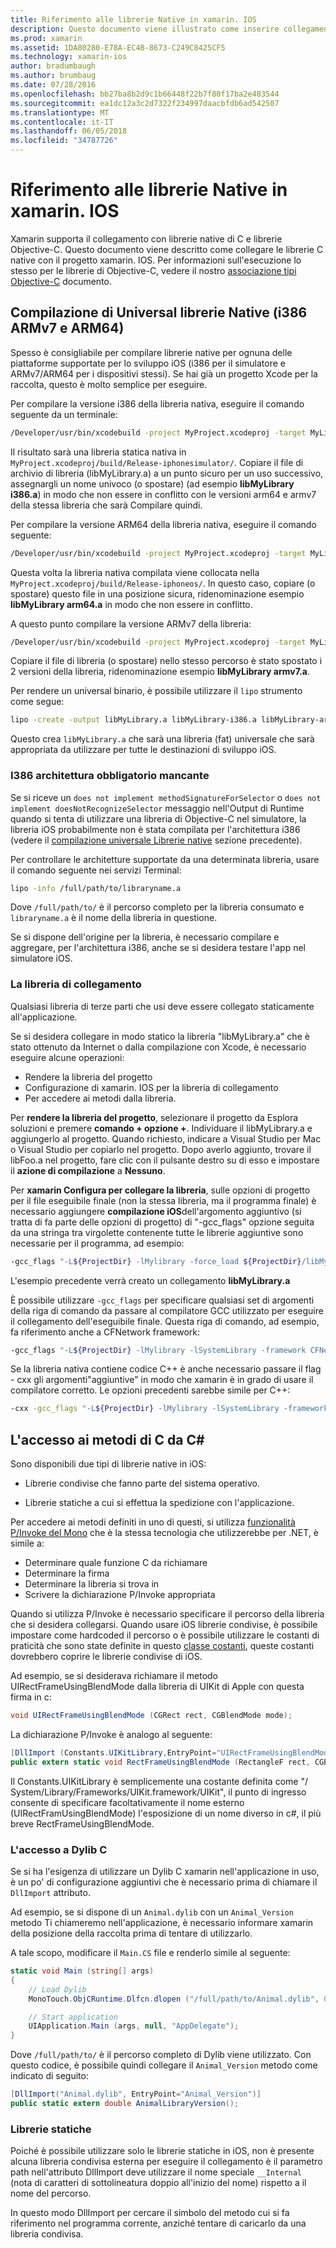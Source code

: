 ```yaml
---
title: Riferimento alle librerie Native in xamarin. IOS
description: Questo documento viene illustrato come inserire collegamenti alle librerie native C in un'applicazione di xamarin. IOS. Viene descritto come compilare librerie native universale e l'accesso ai metodi di C da c#.
ms.prod: xamarin
ms.assetid: 1DA80280-E78A-EC4B-8673-C249C8425CF5
ms.technology: xamarin-ios
author: bradumbaugh
ms.author: brumbaug
ms.date: 07/28/2016
ms.openlocfilehash: bb27ba8b2d9c1b66448f22b7f80f17ba2e483544
ms.sourcegitcommit: ea1dc12a3c2d7322f234997daacbfdb6ad542507
ms.translationtype: MT
ms.contentlocale: it-IT
ms.lasthandoff: 06/05/2018
ms.locfileid: "34787726"
---
```

# <a name="referencing-native-libraries-in-xamarinios"></a>Riferimento alle librerie Native in xamarin. IOS

Xamarin supporta il collegamento con librerie native di C e librerie Objective-C. Questo documento viene descritto come collegare le librerie C native con il progetto xamarin. IOS. Per informazioni sull'esecuzione lo stesso per le librerie di Objective-C, vedere il nostro [associazione tipi Objective-C](~/ios/platform/binding-objective-c/index.md) documento.

<a name="building_native" />

## <a name="building-universal-native-libraries-i386-armv7-and-arm64"></a>Compilazione di Universal librerie Native (i386 ARMv7 e ARM64)

Spesso è consigliabile per compilare librerie native per ognuna delle piattaforme supportate per lo sviluppo iOS (i386 per il simulatore e ARMv7/ARM64 per i dispositivi stessi). Se hai già un progetto Xcode per la raccolta, questo è molto semplice per eseguire.

Per compilare la versione i386 della libreria nativa, eseguire il comando seguente da un terminale:

```bash
/Developer/usr/bin/xcodebuild -project MyProject.xcodeproj -target MyLibrary -sdk iphonesimulator -arch i386 -configuration Release clean build
```

Il risultato sarà una libreria statica nativa in `MyProject.xcodeproj/build/Release-iphonesimulator/`. Copiare il file di archivio di libreria (libMyLibrary.a) a un punto sicuro per un uso successivo, assegnargli un nome univoco (o spostare) (ad esempio **libMyLibrary i386.a**) in modo che non essere in conflitto con le versioni arm64 e armv7 della stessa libreria che sarà Compilare quindi.

Per compilare la versione ARM64 della libreria nativa, eseguire il comando seguente:

```bash
/Developer/usr/bin/xcodebuild -project MyProject.xcodeproj -target MyLibrary -sdk iphoneos -arch arm64 -configuration Release clean build
```

Questa volta la libreria nativa compilata viene collocata nella `MyProject.xcodeproj/build/Release-iphoneos/`. In questo caso, copiare (o spostare) questo file in una posizione sicura, ridenominazione esempio **libMyLibrary arm64.a** in modo che non essere in conflitto.

A questo punto compilare la versione ARMv7 della libreria:

```bash
/Developer/usr/bin/xcodebuild -project MyProject.xcodeproj -target MyLibrary -sdk iphoneos -arch armv7 -configuration Release clean build
```

Copiare il file di libreria (o spostare) nello stesso percorso è stato spostato i 2 versioni della libreria, ridenominazione esempio **libMyLibrary armv7.a**.

Per rendere un universal binario, è possibile utilizzare il `lipo` strumento come segue:

```bash
lipo -create -output libMyLibrary.a libMyLibrary-i386.a libMyLibrary-arm64.a libMyLibrary-armv7.a
```

Questo crea `libMyLibrary.a` che sarà una libreria (fat) universale che sarà appropriata da utilizzare per tutte le destinazioni di sviluppo iOS.


### <a name="missing-required-architecture-i386"></a>I386 architettura obbligatorio mancante

Se si riceve un `does not implement methodSignatureForSelector` o `does not implement doesNotRecognizeSelector` messaggio nell'Output di Runtime quando si tenta di utilizzare una libreria di Objective-C nel simulatore, la libreria iOS probabilmente non è stata compilata per l'architettura i386 (vedere il [compilazione universale Librerie native](#building_native) sezione precedente).

Per controllare le architetture supportate da una determinata libreria, usare il comando seguente nei servizi Terminal:

```bash
lipo -info /full/path/to/libraryname.a
```

Dove `/full/path/to/` è il percorso completo per la libreria consumato e `libraryname.a` è il nome della libreria in questione.

Se si dispone dell'origine per la libreria, è necessario compilare e aggregare, per l'architettura i386, anche se si desidera testare l'app nel simulatore iOS.

### <a name="linking-your-library"></a>La libreria di collegamento

Qualsiasi libreria di terze parti che usi deve essere collegato staticamente all'applicazione. 

Se si desidera collegare in modo statico la libreria "libMyLibrary.a" che è stato ottenuto da Internet o dalla compilazione con Xcode, è necessario eseguire alcune operazioni:

-  Rendere la libreria del progetto
-  Configurazione di xamarin. IOS per la libreria di collegamento
-  Per accedere ai metodi dalla libreria.


Per **rendere la libreria del progetto**, selezionare il progetto da Esplora soluzioni e premere **comando + opzione +**. Individuare il libMyLibrary.a e aggiungerlo al progetto. Quando richiesto, indicare a Visual Studio per Mac o Visual Studio per copiarlo nel progetto. Dopo averlo aggiunto, trovare il libFoo.a nel progetto, fare clic con il pulsante destro su di esso e impostare il **azione di compilazione** a **Nessuno**.

Per **xamarin Configura per collegare la libreria**, sulle opzioni di progetto per il file eseguibile finale (non la stessa libreria, ma il programma finale) è necessario aggiungere **compilazione iOS**dell'argomento aggiuntivo (si tratta di fa parte delle opzioni di progetto) di "-gcc_flags" opzione seguita da una stringa tra virgolette contenente tutte le librerie aggiuntive sono necessarie per il programma, ad esempio:

```bash
-gcc_flags "-L${ProjectDir} -lMylibrary -force_load ${ProjectDir}/libMyLibrary.a"
```

L'esempio precedente verrà creato un collegamento **libMyLibrary.a**

È possibile utilizzare `-gcc_flags` per specificare qualsiasi set di argomenti della riga di comando da passare al compilatore GCC utilizzato per eseguire il collegamento dell'eseguibile finale. Questa riga di comando, ad esempio, fa riferimento anche a CFNetwork framework:

```bash
-gcc_flags "-L${ProjectDir} -lMylibrary -lSystemLibrary -framework CFNetwork -force_load ${ProjectDir}/libMyLibrary.a"
```

Se la libreria nativa contiene codice C++ è anche necessario passare il flag - cxx gli argomenti"aggiuntive" in modo che xamarin è in grado di usare il compilatore corretto. Le opzioni precedenti sarebbe simile per C++:

```bash
-cxx -gcc_flags "-L${ProjectDir} -lMylibrary -lSystemLibrary -framework CFNetwork -force_load ${ProjectDir}/libMyLibrary.a"
```

<a name="Accessing_C_Methods_from_C#" />

## <a name="accessing-c-methods-from-c35"></a>L'accesso ai metodi di C da C&#35;

Sono disponibili due tipi di librerie native in iOS:

-  Librerie condivise che fanno parte del sistema operativo.

-  Librerie statiche a cui si effettua la spedizione con l'applicazione.


Per accedere ai metodi definiti in uno di questi, si utilizza [funzionalità P/Invoke del Mono](http://www.mono-project.com/docs/advanced/pinvoke/) che è la stessa tecnologia che utilizzerebbe per .NET, è simile a:

-  Determinare quale funzione C da richiamare
-  Determinare la firma
-  Determinare la libreria si trova in
-  Scrivere la dichiarazione P/Invoke appropriata


Quando si utilizza P/Invoke è necessario specificare il percorso della libreria che si desidera collegarsi. Quando usare iOS librerie condivise, è possibile impostare come hardcoded il percorso o è possibile utilizzare le costanti di praticità che sono state definite in questo [classe costanti](https://developer.xamarin.com/api/type/Constants/), queste costanti dovrebbero coprire le librerie condivise di iOS.

Ad esempio, se si desiderava richiamare il metodo UIRectFrameUsingBlendMode dalla libreria di UIKit di Apple con questa firma in c:

```csharp
void UIRectFrameUsingBlendMode (CGRect rect, CGBlendMode mode);
```

La dichiarazione P/Invoke è analogo al seguente:

```csharp
[DllImport (Constants.UIKitLibrary,EntryPoint="UIRectFrameUsingBlendMode")]
public extern static void RectFrameUsingBlendMode (RectangleF rect, CGBlendMode blendMode);
```

Il Constants.UIKitLibrary è semplicemente una costante definita come "/ System/Library/Frameworks/UIKit.framework/UIKit", il punto di ingresso consente di specificare facoltativamente il nome esterno (UIRectFramUsingBlendMode) l'esposizione di un nome diverso in c#, il più breve RectFrameUsingBlendMode.

<a name="Accessing_C_Dylibs" />

### <a name="accessing-c-dylibs"></a>L'accesso a Dylib C

Se si ha l'esigenza di utilizzare un Dylib C xamarin nell'applicazione in uso, è un po' di configurazione aggiuntivi che è necessario prima di chiamare il `DllImport` attributo.

Ad esempio, se si dispone di un `Animal.dylib` con un `Animal_Version` metodo Ti chiameremo nell'applicazione, è necessario informare xamarin della posizione della raccolta prima di tentare di utilizzarlo.

A tale scopo, modificare il `Main.CS` file e renderlo simile al seguente:

```csharp
static void Main (string[] args)
{
    // Load Dylib
    MonoTouch.ObjCRuntime.Dlfcn.dlopen ("/full/path/to/Animal.dylib", 0);

    // Start application
    UIApplication.Main (args, null, "AppDelegate");
}
```

Dove `/full/path/to/` è il percorso completo di Dylib viene utilizzato. Con questo codice, è possibile quindi collegare il `Animal_Version` metodo come indicato di seguito:

```csharp
[DllImport("Animal.dylib", EntryPoint="Animal_Version")]
public static extern double AnimalLibraryVersion();
```

<a name="Static_Libraries" />

### <a name="static-libraries"></a>Librerie statiche

Poiché è possibile utilizzare solo le librerie statiche in iOS, non è presente alcuna libreria condivisa esterna per eseguire il collegamento è il parametro path nell'attributo DllImport deve utilizzare il nome speciale `__Internal` (nota di caratteri di sottolineatura doppio all'inizio del nome) rispetto a il nome del percorso.

In questo modo DllImport per cercare il simbolo del metodo cui si fa riferimento nel programma corrente, anziché tentare di caricarlo da una libreria condivisa.


